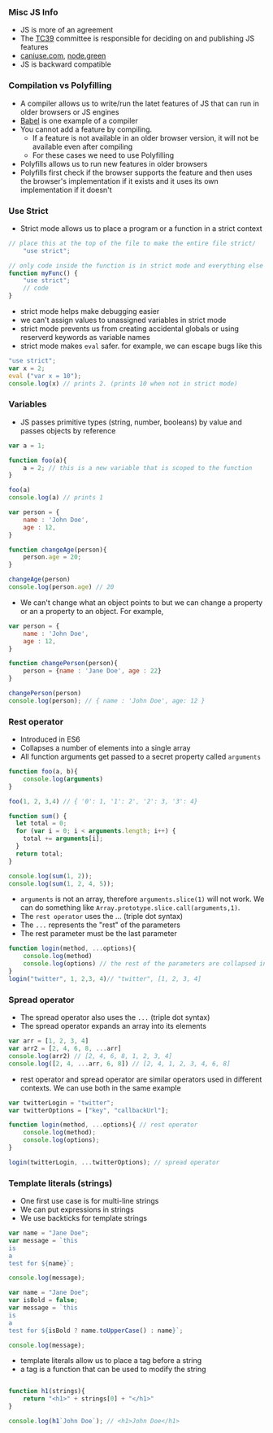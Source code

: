### Misc JS Info

- JS is more of an agreement
- The [TC39](https://github.com/tc39) committee is responsible for deciding on and publishing JS features
- [caniuse.com](https://caniuse.com), [node.green](https://node.green)
- JS is backward compatible

### Compilation vs Polyfilling
- A compiler allows us to write/run the latet features of JS that can run in older browsers or JS engines
- [Babel](https://babeljs.io) is one example of a compiler
- You cannot add a feature by compiling.
    - If a feature is not available in an older browser version, it will not be available even after compiling
    - For these cases we need to use Polyfilling
- Polyfills allows us to run new features in older browsers
- Polyfills first check if the browser supports the feature and then uses the browser's implementation if it exists and it uses its own implementation if it doesn't

### Use Strict
- Strict mode allows us to place a program or a function in a strict context
```js
// place this at the top of the file to make the entire file strict/
    "use strict";
```
```js
// only code inside the function is in strict mode and everything else is not
function myFunc() {
    "use strict";
    // code
}
```
- strict mode helps make debugging easier
- we can't assign values to unassigned variables in strict mode
- strict mode prevents us from creating accidental globals or using reserverd keywords as variable names
- strict mode makes `eval` safer. for example, we can escape bugs like this
```js
"use strict";
var x = 2;
eval ("var x = 10");
console.log(x) // prints 2. (prints 10 when not in strict mode)
```

### Variables
- JS passes primitive types (string, number, booleans) by value and passes objects by reference
```js
var a = 1;

function foo(a){
    a = 2; // this is a new variable that is scoped to the function
}

foo(a)
console.log(a) // prints 1
```
```js
var person = {
    name : 'John Doe',
    age : 12, 
}

function changeAge(person){
    person.age = 20;
}

changeAge(person)
console.log(person.age) // 20
```
- We can't change what an object points to but we can change a property or an a property to an object. For example,
```js
var person = {
    name : 'John Doe',
    age : 12, 
}

function changePerson(person){
    person = {name : 'Jane Doe', age : 22}
}

changePerson(person)
console.log(person); // { name : 'John Doe', age: 12 }
```
### Rest operator
- Introduced in ES6
- Collapses a number of elements into a single array
- All function arguments get passed to a secret property called `arguments`
```js
function foo(a, b){
    console.log(arguments)
}

foo(1, 2, 3,4) // { '0': 1, '1': 2', '2': 3, '3': 4}
```
```js
function sum() {
  let total = 0;
  for (var i = 0; i < arguments.length; i++) {
    total += arguments[i];
  }
  return total;
}

console.log(sum(1, 2));
console.log(sum(1, 2, 4, 5));
```
- `arguments` is not an array, therefore `arguments.slice(1)` will not work. We can do something like `Array.prototype.slice.call(arguments,1)`.
- The `rest operator` uses the ... (triple dot syntax)
- The `...` represents the "rest" of the parameters
- The rest parameter must be the last parameter
```js
function login(method, ...options){
    console.log(method)
    console.log(options) // the rest of the parameters are collapsed into an array and we can use array methods on 'options'
}
login("twitter", 1, 2,3, 4)// "twitter", [1, 2, 3, 4]
```
### Spread operator
- The spread operator also uses the `...` (triple dot syntax)
- The spread operator expands an array into its elements
```js
var arr = [1, 2, 3, 4]
var arr2 = [2, 4, 6, 8, ...arr]
console.log(arr2) // [2, 4, 6, 8, 1, 2, 3, 4]
console.log([2, 4, ...arr, 6, 8]) // [2, 4, 1, 2, 3, 4, 6, 8]
```
- rest operator and spread operator are similar operators used in different contexts. We can use both in the same example
```js
var twitterLogin = "twitter";
var twitterOptions = ["key", "callbackUrl"];

function login(method, ...options){ // rest operator
    console.log(method);
    console.log(options);
}

login(twitterLogin, ...twitterOptions); // spread operator
```

### Template literals (strings)
- One first use case is for multi-line strings
- We can put expressions in strings
- We use backticks for template strings
```js
var name = "Jane Doe";
var message = `this 
is 
a 
test for ${name}`;

console.log(message);
```
```js
var name = "Jane Doe";
var isBold = false;
var message = `this 
is 
a 
test for ${isBold ? name.toUpperCase() : name}`;

console.log(message);
```
- template literals allow us to place a tag before a string
- a tag is a function that can be used to modify the string
```js

function h1(strings){
    return "<h1>" + strings[0] + "</h1>"
}

console.log(h1`John Doe`); // <h1>John Doe</h1>
```